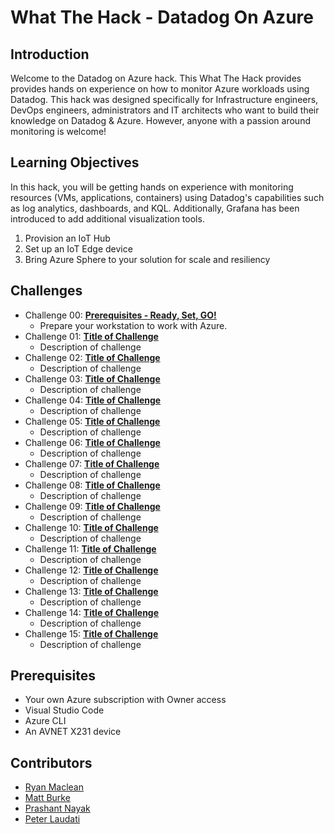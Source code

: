 # What The Hack - Datadog On Azure

## Introduction

Welcome to the Datadog on Azure hack. This What The Hack provides provides hands on experience on how to monitor Azure workloads using Datadog. This hack was designed specifically for Infrastructure engineers, DevOps engineers, administrators and IT architects who want to build their knowledge on Datadog & Azure. However, anyone with a passion around monitoring is welcome!

## Learning Objectives

In this hack, you will be getting hands on experience with monitoring resources (VMs, applications, containers) using Datadog's capabilities such as log analytics, dashboards, and KQL. Additionally, Grafana has been introduced to add additional visualization tools.

1. Provision an IoT Hub
2. Set up an IoT Edge device
3. Bring Azure Sphere to your solution for scale and resiliency

## Challenges

- Challenge 00: **[Prerequisites - Ready, Set, GO!](Student/Challenge-00.md)**
	 - Prepare your workstation to work with Azure.
- Challenge 01: **[Title of Challenge](Student/Challenge-01.md)**
	 - Description of challenge
- Challenge 02: **[Title of Challenge](Student/Challenge-02.md)**
	 - Description of challenge
- Challenge 03: **[Title of Challenge](Student/Challenge-03.md)**
	 - Description of challenge
- Challenge 04: **[Title of Challenge](Student/Challenge-04.md)**
	 - Description of challenge
- Challenge 05: **[Title of Challenge](Student/Challenge-05.md)**
	 - Description of challenge
- Challenge 06: **[Title of Challenge](Student/Challenge-06.md)**
	 - Description of challenge
- Challenge 07: **[Title of Challenge](Student/Challenge-07.md)**
	 - Description of challenge
- Challenge 08: **[Title of Challenge](Student/Challenge-08.md)**
	 - Description of challenge
- Challenge 09: **[Title of Challenge](Student/Challenge-09.md)**
	 - Description of challenge
- Challenge 10: **[Title of Challenge](Student/Challenge-10.md)**
	 - Description of challenge
- Challenge 11: **[Title of Challenge](Student/Challenge-11.md)**
	 - Description of challenge
- Challenge 12: **[Title of Challenge](Student/Challenge-12.md)**
	 - Description of challenge
- Challenge 13: **[Title of Challenge](Student/Challenge-13.md)**
	 - Description of challenge
- Challenge 14: **[Title of Challenge](Student/Challenge-14.md)**
	 - Description of challenge
- Challenge 15: **[Title of Challenge](Student/Challenge-15.md)**
	 - Description of challenge

## Prerequisites

- Your own Azure subscription with Owner access
- Visual Studio Code
- Azure CLI
- An AVNET X231 device

## Contributors

- [Ryan Maclean](https://github.com/ryanmaclean)
- [Matt Burke](https://github.com)
- [Prashant Nayak](https://github.com/prashantnayak)
- [Peter Laudati](https://github.com/jrzyshr)
